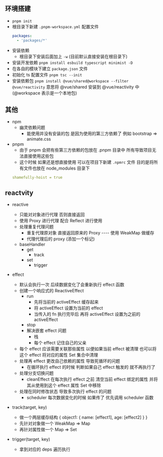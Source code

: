 ## 环境搭建

- `pnpm init`
- 根目录下新建 `.pnpm-workspace.yml` 配置文件
  ```yml
  packages:
    - 'packages/*'
  ```
- 安装依赖
  - 根目录下安装后面加上 `-w` (目前默认直接安装在根目录下)
- 安装开发依赖 `pnpm install esbuild typescript minimist -D`
- 在各自的模块下建立 `package.json` 文件
- 初始化 ts 配置文件 `pnpm tsc --init`
- 安装依赖包 `pnpm install @vue/shared@workspace --filter @vue/reactivity` 意思将 @vue/shared 安装到 @vue/reactivity 中 (@workspace 表示是一个本地包)

## 其他

- npm
  - 幽灵依赖问题
    - 能使用并没有安装的包 是因为使用的第三方依赖了 例如 bootstrap => animate.css
- pnpm
  - 由于 pnpm 会把有些第三方依赖的包放在 .pnpm 目录中 所有导致项目无法直接使用这些包
  - 这个时候 如果还是想直接使用 可以在项目下新建 `.npmrc` 文件 目的是将所有文件也放在 node_modules 目录下
  ```yml
  shamefully-hoist = true
  ```

## reactvity

- reactive

  - 只能对对象进行代理 否则直接返回
  - 使用 Proxy 进行代理 配合 Reflect 进行使用
  - 处理重复代理问题
    - 重复代理原对象 直接返回原来的 Proxy ---- 使用 WeakMap 做缓存
    - 代理代理后的 proxy (添加一个标记)
  - baseHandler
    - get
      - track
    - set
      - trigger

- effect

  - 默认会执行一次 后续数据变化了会重新执行 effect 函数
  - 创建一个响应式的 ReactiveEffect
    - run
      - 先将当前的 activeEffect 缓存起来
      - 将 activeEffect 设置为当前的 effect
      - 当传入的 fn 执行完毕后 再将 activeEffect 设置为之前的 activeEffect
    - stop
    - 解决嵌套 effect 问题
      - 栈
      - 每个 effect 记住自己的父亲
  - 每个 effect 应该需要关联那些属性 以便如果当前 effect 被清理 也可以将这个 effect 将对应的属性 Set 集合中清理
  - 处理再 effect 更改自己依赖的属性 导致死循环的问题
    - 在循环执行 effect 的时候 判断如果自己 effect 触发的 就不再执行了
  - 处理分支切换问题
    - cleanEffect 在每次执行 effect 之前 清空当前 effect 绑定的属性 并将其从使用到这个 effect 属性 Set 中移除
  - 处理在同时修改状态 导致多次执行 effect 的问题
    - scheduler 每次数据变化的时候 如果传了 优先调用 scheduler 函数

- track(target, key)
  - 做一个两层缓存结构 { object1: { name: [effect1], age: [effect2] } }
  - 先针对对象做一个 WeakMap => Map
  - 再针对属性做一个 Map => Set
- trigger(target, key)
  - 拿到对应的 deps 遍历执行
